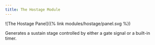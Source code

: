 ```yaml
---
title: The Hostage Module
---
```

![The Hostage Panel]({% link modules/hostage/panel.svg %})

Generates a sustain stage
controlled by
either a gate signal
or a built-in timer.
